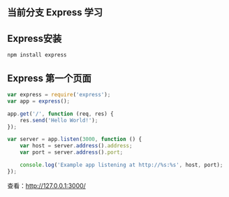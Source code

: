 ## 当前分支 Express 学习

## Express安装
```
npm install express
```

## Express 第一个页面
```js
var express = require('express');
var app = express();

app.get('/', function (req, res) {
    res.send('Hello World!');
});

var server = app.listen(3000, function () {
    var host = server.address().address;
    var port = server.address().port;

    console.log('Example app listening at http://%s:%s', host, port);
});
```
查看：http://127.0.0.1:3000/